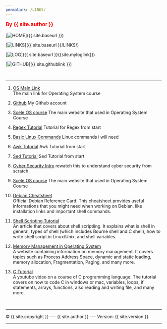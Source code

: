 ```yaml
---
permalink: /LINKS/
---
```

<span style="color:red; font-weight:bold; font-size:larger;">By {{ site.author }}</span>
<br><br>
[![HOME](https://img.shields.io/badge/-HOME-C6DBDA?style=for-the-badge&logoColor=green)]({{ site.baseurl }})  

[![LINKS](https://img.shields.io/badge/-LINKS-55CBCD?style=for-the-badge&logoColor=white)]({{ site.baseurl }}/LINKS/)

[![LOG](https://img.shields.io/badge/-LOG-5778A9?style=for-the-badge&logoColor=white)]({{ site.baseurl }}{{site.myloglink}})

[![GITHUB](https://img.shields.io/badge/GitHub-100000?style=for-the-badge&logo=github&logoColor=white)]({{ site.githublink }})

<br>
<hr>

1. [OS Main Link](https://os.vlsm.org/)<br>
The main link for Operating System course

2. [Github](https://github.com/)
My Github account

3. [Scele OS course](https://scele.cs.ui.ac.id/course/view.php?id=3398)
The main website that used in Operating System Course

4. [Regex Tutorial](https://youtu.be/bgBWp9EIlMM)
Tutorial for Regex from start

5. [Basic Linux Commands](https://linuxopsys.com/topics/basic-linux-commands)
Linux commands i will need

6. [Awk Tutorial](https://www.tutorialspoint.com/awk/index.htm)
Awk Tutorial from start

7. [Sed Tutorial](https://vds-admin.ru/sed-and-awk-101-hacks)
Sed Tutorial from start

8. [Cyber Security Intro](https://youtu.be/rcDO8km6R6c)
rewatch this to understand cyber security from scratch

9. [Scele OS course](https://scele.cs.ui.ac.id/course/view.php?id=3398)
The main website that used in Operating System Course

10. [Debian Cheatsheet](https://www.debian.org/doc/manuals/refcard/refcard.en.pdf)<br>
Official Debian Reference Card. 
This cheatsheet provides useful informations that you might need when working on Debian, 
like installation links and important shell commands.

11. [Shell Scripting Tutorial](https://www.guru99.com/introduction-to-shell-scripting.html)<br>
An article that covers about shell scriptiing. It explains what is shell in general, types of shell (which includes Bourne shell and C shell), how to write shell script in Linux/Unix, and shell variables.

12. [Memory Management in Operating System](https://www.tutorialspoint.com/operating_system/os_memory_management.htm)<br>
A website containing information on memory management. It covers topics such as Process Address Space, dynamic and static loading, memory allocation, Fragmentation, Paging, and many more. 

13. [C Tutorial](https://www.youtube.com/watch?v=KJgsSFOSQv0)<br>
A youtube video on a course of C programming language. The tutorial covers on how to code C in windows or mac, variables, loops, if statements, arrays, functions, also reading and writing file, and many more.


<br>
<hr>
&copy; {{ site.copyright }} --- {{ site.author }} --- Version: {{ site.version }}.
<hr>
<br>
